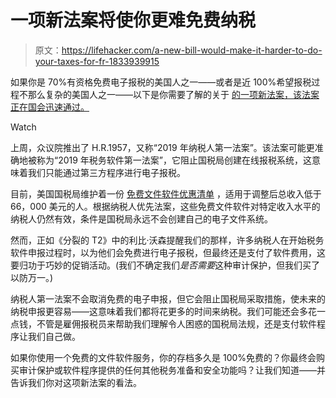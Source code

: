 # 一项新法案将使你更难免费纳税

> 原文：<https://lifehacker.com/a-new-bill-would-make-it-harder-to-do-your-taxes-for-fr-1833939915>

如果你是 70%有资格免费电子报税的美国人之一——或者是近 100%希望报税过程不那么复杂的美国人之一——以下是你需要了解的关于 [的一项新法案，该法案正在国会迅速通过。](https://splinternews.com/congress-poised-to-help-tax-prep-lobby-keep-bilking-ame-1833913185)

Watch

上周，众议院推出了 H.R.1957，又称“2019 年纳税人第一法案”。该法案可能更准确地被称为“2019 年税务软件第一法案”，它阻止国税局创建在线报税系统，这意味着我们只能通过第三方程序进行电子报税。

目前，美国国税局维护着一份 [免费文件软件优惠清单](https://apps.irs.gov/app/freeFile/) ，适用于调整后总收入低于 66，000 美元的人。根据纳税人优先法案，这些免费文件软件对特定收入水平的纳税人仍然有效，条件是国税局永远不会创建自己的电子文件系统。

然而，正如《分裂的 T2》中的利比·沃森提醒我们的那样，许多纳税人在开始税务软件申报过程时，以为他们会免费进行电子报税，但最终还是支付了软件费用，这要归功于巧妙的促销活动。(我们不确定我们*是否需要*这种审计保护，但我们买了以防万一。)

纳税人第一法案不会取消免费的电子申报，但它会阻止国税局采取措施，使未来的纳税申报更容易——这意味着我们都将花更多的时间来纳税。我们可能还会多花一点钱，不管是雇佣报税员来帮助我们理解令人困惑的国税局法规，还是支付软件程序让我们自己做。

如果你使用一个免费的文件软件服务，你的存档多久是 100%免费的？你最终会购买审计保护或软件程序提供的任何其他税务准备和安全功能吗？让我们知道——并告诉我们你对这项新法案的看法。